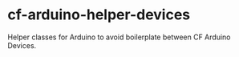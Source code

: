 # cf-arduino-helper-devices
Helper classes for Arduino to avoid boilerplate between CF Arduino Devices.
